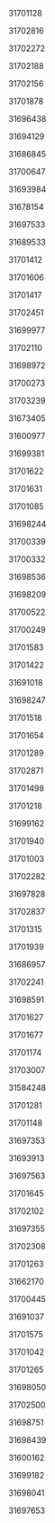 31701128

31702816

31702272

31702188

31702156

31701878

31696438

31694129

31686845

31700647

31693984

31678154

31697533

31689533

31701412

31701606

31701417

31702451

31699977

31702110

31698972

31700273

31703239

31673405

31600977

31699381

31701622

31701631

31701085

31698244

31700339

31700332

31698536

31698209

31700522

31700249

31701583

31701422

31691018

31698247

31701518

31701654

31701289

31702871

31701498

31701218

31699162

31701940

31701003

31702282

31697828

31702837

31701315

31701939

31686957

31702241

31698591

31701627

31701677

31701174

31703007

31584248

31701281

31701148

31697353

31693913

31697563

31701645

31702102

31697355

31702308

31701263

31662170

31700445

31691037

31701575

31701042

31701265

31698050

31702500

31698751

31698439

31600162

31699182

31698041

31697653

